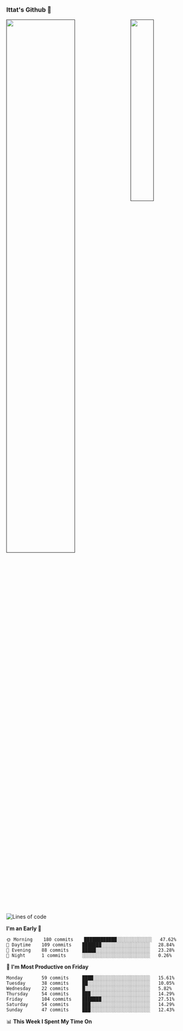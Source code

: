 ### Ittat's Github 👋

<a href="">
  <img align="center" src="https://github-readme-stats.vercel.app/api?username=ittat&hide_border=true&show_icons=true&count_private=true&theme=graywhite"  width="60%"/>
</a>

<a href="">
  <img align="right" src="https://github-readme-stats.vercel.app/api/top-langs/?username=ittat&hide_border=true&theme=graywhite"  width="35%" />
</a>


<!--START_SECTION:waka-->
![Lines of code](https://img.shields.io/badge/From%20Hello%20World%20I%27ve%20Written-142145%20lines%20of%20code-blue)

**I'm an Early 🐤** 

```text
🌞 Morning    180 commits    ████████████░░░░░░░░░░░░░   47.62% 
🌆 Daytime    109 commits    ███████░░░░░░░░░░░░░░░░░░   28.84% 
🌃 Evening    88 commits     █████░░░░░░░░░░░░░░░░░░░░   23.28% 
🌙 Night      1 commits      ░░░░░░░░░░░░░░░░░░░░░░░░░   0.26%

```
📅 **I'm Most Productive on Friday** 

```text
Monday       59 commits     ████░░░░░░░░░░░░░░░░░░░░░   15.61% 
Tuesday      38 commits     ██░░░░░░░░░░░░░░░░░░░░░░░   10.05% 
Wednesday    22 commits     █░░░░░░░░░░░░░░░░░░░░░░░░   5.82% 
Thursday     54 commits     ███░░░░░░░░░░░░░░░░░░░░░░   14.29% 
Friday       104 commits    ███████░░░░░░░░░░░░░░░░░░   27.51% 
Saturday     54 commits     ███░░░░░░░░░░░░░░░░░░░░░░   14.29% 
Sunday       47 commits     ███░░░░░░░░░░░░░░░░░░░░░░   12.43%

```


📊 **This Week I Spent My Time On** 

```text
```


<!--END_SECTION:waka-->



<!--
**ittat/ittat** is a ✨ _special_ ✨ repository because its `README.md` (this file) appears on your GitHub profile.

Here are some ideas to get you started:

- 🔭 I’m currently working on ...
- 🌱 I’m currently learning ...
- 👯 I’m looking to collaborate on ...
- 🤔 I’m looking for help with ...
- 💬 Ask me about ...
- 📫 How to reach me: ...
- 😄 Pronouns: ...
- ⚡ Fun fact: ...

    technologies: {
        mobileApp: ["Android App"],
        frontEnd: {
            js: ["Vue", "Nuxt"],
            css: ["materialize", "vuetify", "bootstrap"]
        },
        backEnd: {
            js: ["node", "express", "SuiteScript"],
            python: ["flask"]
        },
        devOps: ["AWS", "Docker🐳", "Route53", "Nginx"],
        databases: ["mongo", "MySql", "sqlite"],
        misc: ["Firebase", "Socket.IO", "selenium", "open-cv", "php", "SuiteApp"]
    },
-->
